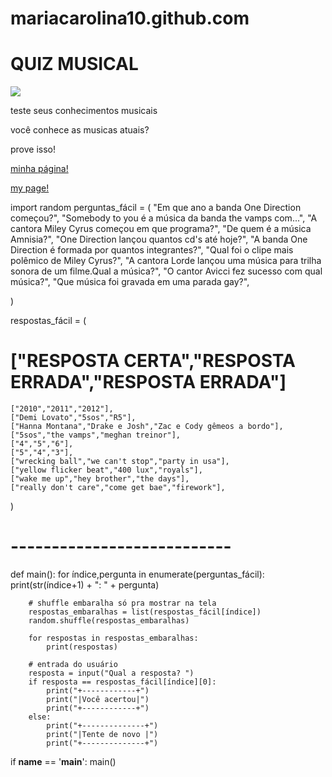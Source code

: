 mariacarolina10.github.com
==========================
<!DOCTYPE>
<html>
<head><title> </title>
</head>
<body>
<h1>QUIZ MUSICAL
</h1>
<img src="http://otvfoco.com.br/audiencia/wp-content/uploads/2014/09/2ulZWuq.jpg">

<p>teste seus conhecimentos musicais</p>
<p>você conhece as musicas atuais?</p>
<p>prove isso!</p>
<a href="https://github.com/mariacarolina10/mariacarolina10.github.com/blob/master/README.md">minha página!</a>

<a href="https://github.com/mariacarolina10/mariacarolina10.github.com/blob/master/README.md"> my page!</a>
</html>

import random
perguntas_fácil = (
    "Em que ano a banda One Direction começou?",
    "Somebody to you é a música da banda the vamps com...",
    "A cantora Miley Cyrus começou em que programa?",
    "De quem é a música Amnisia?",
    "One Direction lançou quantos cd's até hoje?",
    "A banda One Direction é formada por quantos integrantes?",
    "Qual foi o clipe mais polêmico de Miley Cyrus?",
    "A cantora Lorde lançou uma música para trilha sonora de um filme.Qual a música?",
    "O cantor Avicci fez sucesso com qual música?",
    "Que música foi gravada em uma parada gay?",

)
    
respostas_fácil = (
# ["RESPOSTA CERTA","RESPOSTA ERRADA","RESPOSTA ERRADA"]
    ["2010","2011","2012"],
    ["Demi Lovato","5sos","R5"],
    ["Hanna Montana","Drake e Josh","Zac e Cody gêmeos a bordo"],
    ["5sos","the vamps","meghan treinor"],
    ["4","5","6"],
    ["5","4","3"],
    ["wrecking ball","we can't stop","party in usa"],
    ["yellow flicker beat","400 lux","royals"],
    ["wake me up","hey brother","the days"],
    ["really don't care","come get bae","firework"],
)

# ---------------------------
def main():
    for índice,pergunta in enumerate(perguntas_fácil):
        print(str(índice+1) + ": " + pergunta)

        # shuffle embaralha só pra mostrar na tela
        respostas_embaralhas = list(respostas_fácil[índice])
        random.shuffle(respostas_embaralhas)

        for respostas in respostas_embaralhas:
            print(respostas)

        # entrada do usuário
        resposta = input("Qual a resposta? ")
        if resposta == respostas_fácil[índice][0]:
            print("+------------+")
            print("|Você acertou|")
            print("+------------+")
        else:
            print("+--------------+")
            print("|Tente de novo |")
            print("+--------------+")


if __name__ == '__main__':
    main()
</html>
